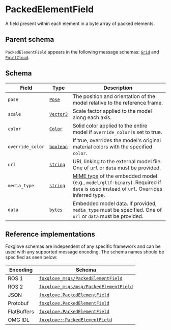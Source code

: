 # PackedElementField

A field present within each element in a byte array of packed elements.

## Parent schema

<!--TODO: Link missing documentation when available-->
`PackedElementField` appears in the following message schemas: [`Grid`]() and [`PointCloud`]().

## Schema 

| Field           | Type                       | Description                                                                                                                            |
|-----------------|----------------------------|----------------------------------------------------------------------------------------------------------------------------------------|
| `pose`          | [`Pose`](#)                | The position and orientation of the model relative to the reference frame.                                                            |
| `scale`         | [`Vector3`](#)             | Scale factor applied to the model along each axis.                                                                          |
| `color`         | [`Color`](#)               | Solid color applied to the entire model if `override_color` is set to true.                                                           |
| `override_color`| [`boolean`](#)             | If true, overrides the model's original material colors with the specified `color`.                                                   |
| `url`           | [`string`](#)              | URL linking to the external model file. One of `url` or `data` must be provided.                                                      |
| `media_type`    | [`string`](#)              | [MIME type](https://developer.mozilla.org/en-US/docs/Web/HTTP/Guides/MIME_types) of the embedded model (e.g., `model/gltf-binary`). Required if `data` is used instead of `url`. Overrides inferred type.   |
| `data`          | [`bytes`](#)               | Embedded model data. If provided, `media_type` must be specified. One of `url` or `data` must be provided.                           |




## Reference implementations

Foxglove schemas are independent of any specific framework and can be used with any supported message encoding. The schema names should be specified as seen below:

| Encoding     | Schema                                   |
|--------------|------------------------------------------|
| ROS 1        | [`foxglove_msgs/PackedElementField`](https://github.com/foxglove/foxglove-sdk/blob/main/schemas/ros1/PackedElementField.msg)          |
| ROS 2        | [`foxglove_msgs/msg/PackedElementField`](https://github.com/foxglove/foxglove-sdk/blob/main/schemas/ros2/PackedElementField.msg)      |
| JSON         | [`foxglove.PackedElementField`](https://github.com/foxglove/foxglove-sdk/blob/main/schemas/jsonschema/PackedElementField.json)        |
| Protobuf     | [`foxglove.PackedElementField`](https://github.com/foxglove/foxglove-sdk/blob/main/schemas/proto/foxglove/PackedElementField.proto)   |
| FlatBuffers  | [`foxglove.PackedElementField`](https://github.com/foxglove/foxglove-sdk/blob/main/schemas/flatbuffer/PackedElementField.fbs)         |
| OMG IDL      | [`foxglove::PackedElementField`](https://github.com/foxglove/foxglove-sdk/blob/main/schemas/omgidl/foxglove/PackedElementField.idl)   |
